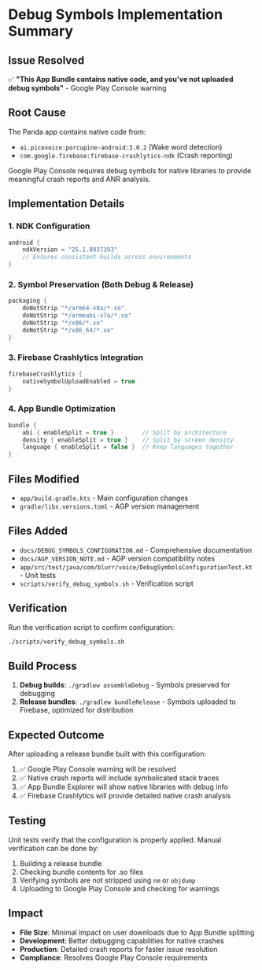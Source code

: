 # Debug Symbols Implementation Summary

## Issue Resolved
✅ **"This App Bundle contains native code, and you've not uploaded debug symbols"** - Google Play Console warning

## Root Cause
The Panda app contains native code from:
- `ai.picovoice:porcupine-android:3.0.2` (Wake word detection)  
- `com.google.firebase:firebase-crashlytics-ndk` (Crash reporting)

Google Play Console requires debug symbols for native libraries to provide meaningful crash reports and ANR analysis.

## Implementation Details

### 1. NDK Configuration
```kotlin
android {
    ndkVersion = "25.1.8937393"
    // Ensures consistent builds across environments
}
```

### 2. Symbol Preservation (Both Debug & Release)
```kotlin
packaging {
    doNotStrip "*/arm64-v8a/*.so"
    doNotStrip "*/armeabi-v7a/*.so" 
    doNotStrip "*/x86/*.so"
    doNotStrip "*/x86_64/*.so"
}
```

### 3. Firebase Crashlytics Integration
```kotlin
firebaseCrashlytics {
    nativeSymbolUploadEnabled = true
}
```

### 4. App Bundle Optimization
```kotlin
bundle {
    abi { enableSplit = true }        // Split by architecture
    density { enableSplit = true }    // Split by screen density
    language { enableSplit = false }  // Keep languages together
}
```

## Files Modified
- `app/build.gradle.kts` - Main configuration changes
- `gradle/libs.versions.toml` - AGP version management

## Files Added
- `docs/DEBUG_SYMBOLS_CONFIGURATION.md` - Comprehensive documentation
- `docs/AGP_VERSION_NOTE.md` - AGP version compatibility notes
- `app/src/test/java/com/blurr/voice/DebugSymbolsConfigurationTest.kt` - Unit tests
- `scripts/verify_debug_symbols.sh` - Verification script

## Verification
Run the verification script to confirm configuration:
```bash
./scripts/verify_debug_symbols.sh
```

## Build Process
1. **Debug builds**: `./gradlew assembleDebug` - Symbols preserved for debugging
2. **Release bundles**: `./gradlew bundleRelease` - Symbols uploaded to Firebase, optimized for distribution

## Expected Outcome
After uploading a release bundle built with this configuration:
1. ✅ Google Play Console warning will be resolved
2. ✅ Native crash reports will include symbolicated stack traces
3. ✅ App Bundle Explorer will show native libraries with debug info
4. ✅ Firebase Crashlytics will provide detailed native crash analysis

## Testing
Unit tests verify that the configuration is properly applied. Manual verification can be done by:
1. Building a release bundle
2. Checking bundle contents for .so files
3. Verifying symbols are not stripped using `nm` or `objdump`
4. Uploading to Google Play Console and checking for warnings

## Impact
- **File Size**: Minimal impact on user downloads due to App Bundle splitting
- **Development**: Better debugging capabilities for native crashes
- **Production**: Detailed crash reports for faster issue resolution
- **Compliance**: Resolves Google Play Console requirements